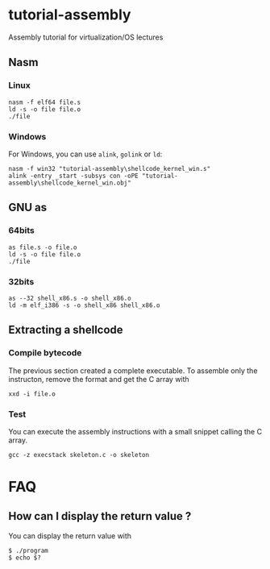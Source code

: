 # tutorial-assembly

Assembly tutorial for virtualization/OS lectures

## Nasm

### Linux

    nasm -f elf64 file.s
    ld -s -o file file.o
    ./file

### Windows

For Windows, you can use `alink`, `golink` or `ld`:

    nasm -f win32 "tutorial-assembly\shellcode_kernel_win.s"
    alink -entry _start -subsys con -oPE "tutorial-assembly\shellcode_kernel_win.obj"

## GNU as

### 64bits

    as file.s -o file.o
    ld -s -o file file.o
    ./file

### 32bits

    as --32 shell_x86.s -o shell_x86.o
    ld -m elf_i386 -s -o shell_x86 shell_x86.o

## Extracting a shellcode

### Compile bytecode

The previous section created a complete executable. To assemble only the instructon, remove the format and get the C array with

    xxd -i file.o

### Test

You can execute the assembly instructions with a small snippet calling the C array.

    gcc -z execstack skeleton.c -o skeleton

# FAQ

## How can I display the return value ?

You can display the return value with

    $ ./program
    $ echo $?
